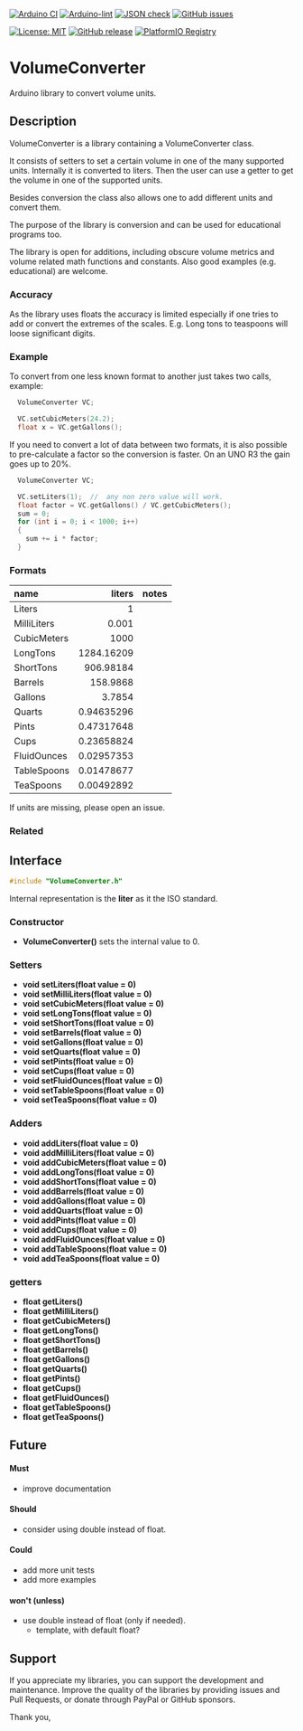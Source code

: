 
[![Arduino CI](https://github.com/RobTillaart/VolumeConverter/workflows/Arduino%20CI/badge.svg)](https://github.com/marketplace/actions/arduino_ci)
[![Arduino-lint](https://github.com/RobTillaart/VolumeConverter/actions/workflows/arduino-lint.yml/badge.svg)](https://github.com/RobTillaart/VolumeConverter/actions/workflows/arduino-lint.yml)
[![JSON check](https://github.com/RobTillaart/VolumeConverter/actions/workflows/jsoncheck.yml/badge.svg)](https://github.com/RobTillaart/VolumeConverter/actions/workflows/jsoncheck.yml)
[![GitHub issues](https://img.shields.io/github/issues/RobTillaart/VolumeConverter.svg)](https://github.com/RobTillaart/VolumeConverter/issues)

[![License: MIT](https://img.shields.io/badge/license-MIT-green.svg)](https://github.com/RobTillaart/VolumeConverter/blob/master/LICENSE)
[![GitHub release](https://img.shields.io/github/release/RobTillaart/VolumeConverter.svg?maxAge=3600)](https://github.com/RobTillaart/VolumeConverter/releases)
[![PlatformIO Registry](https://badges.registry.platformio.org/packages/robtillaart/library/VolumeConverter.svg)](https://registry.platformio.org/libraries/robtillaart/VolumeConverter)


# VolumeConverter

Arduino library to convert volume units.


## Description

VolumeConverter is a library containing a VolumeConverter class.

It consists of setters to set a certain volume in one of the
many supported units. Internally it is converted to liters.
Then the user can use a getter to get the volume in one of the
supported units.

Besides conversion the class also allows one to add different
units and convert them.

The purpose of the library is conversion and can be used for
educational programs too.

The library is open for additions, including obscure volume metrics 
and volume related math functions and constants.
Also good examples (e.g. educational) are welcome.


### Accuracy

As the library uses floats the accuracy is limited especially
if one tries to add or convert the extremes of the scales.
E.g. Long tons to teaspoons will loose significant digits.


### Example

To convert from one less known format to another just takes two calls, example:

```cpp
  VolumeConverter VC;

  VC.setCubicMeters(24.2);
  float x = VC.getGallons();
```

If you need to convert a lot of data between two formats, it is also possible to 
pre-calculate a factor so the conversion is faster.
On an UNO R3 the gain goes up to 20%.


```cpp
  VolumeConverter VC;

  VC.setLiters(1);  //  any non zero value will work.
  float factor = VC.getGallons() / VC.getCubicMeters();
  sum = 0;
  for (int i = 0; i < 1000; i++)
  {
    sum += i * factor;
  }

```


### Formats

|  name           |      liters  |  notes  |
|:----------------|-------------:|:--------|
|  Liters         |           1  |
|  MilliLiters    |       0.001  | 
|  CubicMeters    |        1000  |
|  LongTons       |  1284.16209  |
|  ShortTons      |   906.98184  |
|  Barrels        |    158.9868  |
|  Gallons        |      3.7854  |
|  Quarts         |  0.94635296  |
|  Pints          |  0.47317648  |
|  Cups           |  0.23658824  |
|  FluidOunces    |  0.02957353  |
|  TableSpoons    |  0.01478677  |
|  TeaSpoons      |  0.00492892  |

If units are missing, please open an issue.


### Related



## Interface

```cpp
#include "VolumeConverter.h"
```

Internal representation is the **liter** as it the ISO standard.

### Constructor

- **VolumeConverter()** sets the internal value to 0.

### Setters

- **void setLiters(float value = 0)**
- **void setMilliLiters(float value = 0)**
- **void setCubicMeters(float value = 0)**
- **void setLongTons(float value = 0)**
- **void setShortTons(float value = 0)**
- **void setBarrels(float value = 0)**
- **void setGallons(float value = 0)**
- **void setQuarts(float value = 0)**
- **void setPints(float value = 0)**
- **void setCups(float value = 0)**
- **void setFluidOunces(float value = 0)**
- **void setTableSpoons(float value = 0)**
- **void setTeaSpoons(float value = 0)**

### Adders

- **void addLiters(float value = 0)**
- **void addMilliLiters(float value = 0)**
- **void addCubicMeters(float value = 0)**
- **void addLongTons(float value = 0)**
- **void addShortTons(float value = 0)**
- **void addBarrels(float value = 0)**
- **void addGallons(float value = 0)**
- **void addQuarts(float value = 0)**
- **void addPints(float value = 0)**
- **void addCups(float value = 0)**
- **void addFluidOunces(float value = 0)**
- **void addTableSpoons(float value = 0)**
- **void addTeaSpoons(float value = 0)**

### getters

- **float getLiters()**
- **float getMilliLiters()**
- **float getCubicMeters()**
- **float getLongTons()**
- **float getShortTons()**
- **float getBarrels()**
- **float getGallons()**
- **float getQuarts()**
- **float getPints()**
- **float getCups()**
- **float getFluidOunces()**
- **float getTableSpoons()**
- **float getTeaSpoons()**


## Future

#### Must

- improve documentation

#### Should

- consider using double instead of float.

#### Could

- add more unit tests
- add more examples

#### won't (unless)

- use double instead of float (only if needed).
  - template, with default float?


## Support

If you appreciate my libraries, you can support the development and maintenance.
Improve the quality of the libraries by providing issues and Pull Requests, or
donate through PayPal or GitHub sponsors.

Thank you,


